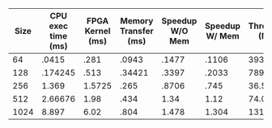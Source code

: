 | Size | CPU exec time (ms) | FPGA Kernel (ms) | Memory Transfer (ms) | Speedup W/O Mem | Speedup W/ Mem | Throughput (MB/s) |
|------|--------------------|------------------|----------------------|-----------------|----------------|-------------------|
| 64 | .0415 | .281| .0943 | .1477 | .1106 | 3936.3 |
| 128 | .174245 | .513 | .34421 | .3397 | .2033 | 7892.0|
|256 | 1.369 | 1.5725 | .265| .8706 | .745 | 36.58|
|512| 2.66676 | 1.98 | .434| 1.34| 1.12| 74.05|
|1024| 8.897 | 6.02| .804| 1.478| 1.304|131.56|
